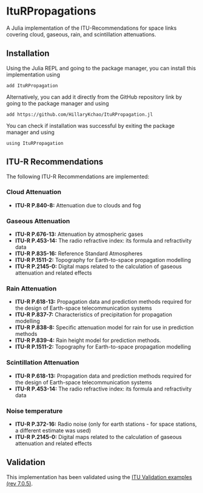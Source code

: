 # ItuRPropagations
A Julia implementation of the ITU-Recommendations for space links covering cloud, gaseous, rain, and scintillation attenuations.

## Installation
Using the Julia REPL and going to the package manager, you can install this implementation using
```
add ItuRPropagation
```
Alternatively, you can add it directly from the GitHub repository link by going to the package manager and using
```
add https://github.com/HillaryKchao/ItuRPropagation.jl
```
You can check if installation was successful by exiting the package manager and using
```
using ItuRPropagation
```

## ITU-R Recommendations
The following ITU-R Recommendations are implemented:
### Cloud Attenuation
*   **ITU-R P.840-8:** Attenuation due to clouds and fog 
### Gaseous Attenuation
*   **ITU-R P.676-13:** Attenuation by atmospheric gases
*   **ITU-R P.453-14:** The radio refractive index: its formula and refractivity data
*   **ITU-R P.835-16:** Reference Standard Atmospheres
*   **ITU-R P.1511-2:** Topography for Earth-to-space propagation modelling
*   **ITU-R P.2145-0:** Digital maps related to the calculation of gaseous attenuation and related effects
### Rain Attenuation
*   **ITU-R P.618-13:** Propagation data and prediction methods required for the design of Earth-space telecommunication systems
*   **ITU-R P.837-7:** Characteristics of precipitation for propagation modelling
*   **ITU-R P.838-8:** Specific attenuation model for rain for use in prediction methods
*   **ITU-R P.839-4:** Rain height model for prediction methods.
*   **ITU-R P.1511-2:** Topography for Earth-to-space propagation modelling
### Scintillation Attenuation
*   **ITU-R P.618-13:** Propagation data and prediction methods required for the design of Earth-space telecommunication systems
*   **ITU-R P.453-14:** The radio refractive index: its formula and refractivity data

### Noise temperature
*   **ITU-R P.372-16:** Radio noise (only for earth stations - for space stations, a different estimate was used)
*   **ITU-R P.2145-0:** Digital maps related to the calculation of gaseous attenuation and related effects

##  Validation
This implementation has been validated using the [ITU Validation examples (rev 7.0.5)](https://www.itu.int/en/ITU-R/study-groups/rsg3/ionotropospheric/CG-3M3J-13-ValEx-Rev7.0.5.xlsx).
